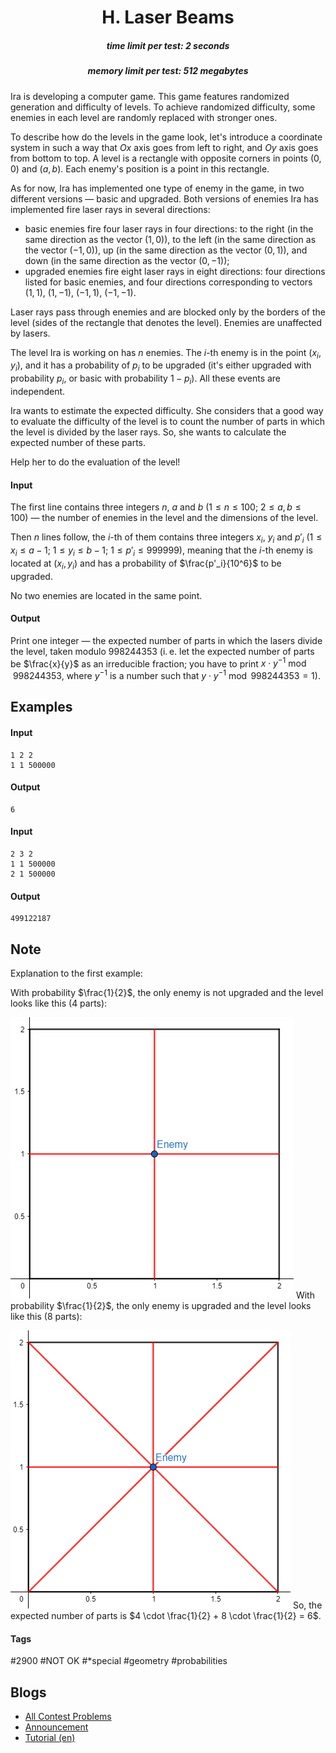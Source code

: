 <h1 style='text-align: center;'> H. Laser Beams</h1>

<h5 style='text-align: center;'>time limit per test: 2 seconds</h5>
<h5 style='text-align: center;'>memory limit per test: 512 megabytes</h5>

Ira is developing a computer game. This game features randomized generation and difficulty of levels. To achieve randomized difficulty, some enemies in each level are randomly replaced with stronger ones.

To describe how do the levels in the game look, let's introduce a coordinate system in such a way that $Ox$ axis goes from left to right, and $Oy$ axis goes from bottom to top. A level is a rectangle with opposite corners in points $(0, 0)$ and $(a, b)$. Each enemy's position is a point in this rectangle.

As for now, Ira has implemented one type of enemy in the game, in two different versions — basic and upgraded. Both versions of enemies Ira has implemented fire laser rays in several directions:

* basic enemies fire four laser rays in four directions: to the right (in the same direction as the vector $(1, 0)$), to the left (in the same direction as the vector $(-1, 0)$), up (in the same direction as the vector $(0, 1)$), and down (in the same direction as the vector $(0, -1)$);
* upgraded enemies fire eight laser rays in eight directions: four directions listed for basic enemies, and four directions corresponding to vectors $(1, 1)$, $(1, -1)$, $(-1, 1)$, $(-1, -1)$.

Laser rays pass through enemies and are blocked only by the borders of the level (sides of the rectangle that denotes the level). Enemies are unaffected by lasers.

The level Ira is working on has $n$ enemies. The $i$-th enemy is in the point $(x_i, y_i)$, and it has a probability of $p_i$ to be upgraded (it's either upgraded with probability $p_i$, or basic with probability $1-p_i$). All these events are independent.

Ira wants to estimate the expected difficulty. She considers that a good way to evaluate the difficulty of the level is to count the number of parts in which the level is divided by the laser rays. So, she wants to calculate the expected number of these parts.

Help her to do the evaluation of the level!

#### Input

The first line contains three integers $n$, $a$ and $b$ ($1 \le n \le 100$; $2 \le a, b \le 100$) — the number of enemies in the level and the dimensions of the level.

Then $n$ lines follow, the $i$-th of them contains three integers $x_i$, $y_i$ and $p'_i$ ($1 \le x_i \le a - 1$; $1 \le y_i \le b - 1$; $1 \le p'_i \le 999999$), meaning that the $i$-th enemy is located at $(x_i, y_i)$ and has a probability of $\frac{p'_i}{10^6}$ to be upgraded.

No two enemies are located in the same point.

#### Output

Print one integer — the expected number of parts in which the lasers divide the level, taken modulo $998244353$ (i. e. let the expected number of parts be $\frac{x}{y}$ as an irreducible fraction; you have to print $x \cdot y^{-1} \bmod 998244353$, where $y^{-1}$ is a number such that $y \cdot y^{-1} \bmod 998244353 = 1$).

## Examples

#### Input


```text
1 2 2
1 1 500000
```
#### Output


```text
6
```
#### Input


```text
2 3 2
1 1 500000
2 1 500000
```
#### Output


```text
499122187
```
## Note

Explanation to the first example:

With probability $\frac{1}{2}$, the only enemy is not upgraded and the level looks like this ($4$ parts):

 ![](images/84fc437a986902864d4ffa632db0e078dd6bd4e2.png) With probability $\frac{1}{2}$, the only enemy is upgraded and the level looks like this ($8$ parts):

 ![](images/71be41631f8e3e251c77984ab5928137b82e6f45.png) So, the expected number of parts is $4 \cdot \frac{1}{2} + 8 \cdot \frac{1}{2} = 6$.



#### Tags 

#2900 #NOT OK #*special #geometry #probabilities 

## Blogs
- [All Contest Problems](../Kotlin_Heroes:_Episode_8.md)
- [Announcement](../blogs/Announcement.md)
- [Tutorial (en)](../blogs/Tutorial_(en).md)
